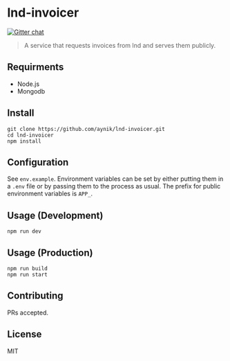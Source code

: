 # lnd-invoicer

[![Gitter chat](https://badges.gitter.im/aynik/lnd-invoicer.png)](https://gitter.im/aynik/lnd-invoicer)

> A service that requests invoices from lnd and serves them publicly.

## Requirments

- Node.js
- Mongodb

## Install

```
git clone https://github.com/aynik/lnd-invoicer.git
cd lnd-invoicer
npm install
```

## Configuration

See `env.example`. Environment variables can be set by either putting them in a `.env` file or by passing them to the process as usual. The prefix for public environment variables is `APP_`.

## Usage (Development)

```
npm run dev
```

## Usage (Production)

```
npm run build
npm run start
```

## Contributing

PRs accepted.

## License

MIT

